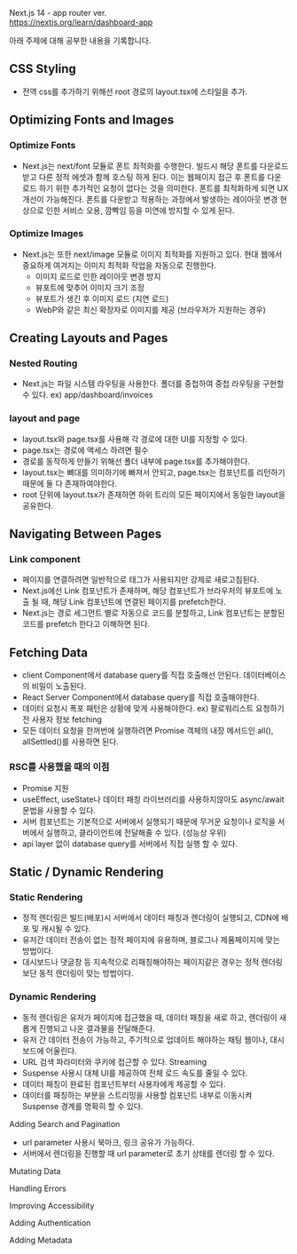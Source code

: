 Next.js 14 - app router ver.  
<a href="https://nextjs.org/learn/dashboard-app">https://nextjs.org/learn/dashboard-app<a>  

  아래 주제에 대해 공부한 내용을 기록합니다.

## CSS Styling
 - 전역 css를 추가하기 위해선 root 경로의 layout.tsx에 스타일을 추가.

## Optimizing Fonts and Images
 ### Optimize Fonts
 - Next.js는 next/font 모듈로 폰트 최적화를 수행한다. 빌드시 해당 폰트를 다운로드 받고 다른 정적 에셋과 함께 호스팅 하게 된다.
   이는 웹페이지 접근 후 폰트를 다운로드 하기 위한 추가적인 요청이 없다는 것을 의미한다.
   폰트를 최적화하게 되면 UX 개선이 가능해진다.
   폰트를 다운받고 적용하는 과정에서 발생하는 레이아웃 변경 현상으로 인한 서비스 오용, 깜빡임 등을 미연에 방지할 수 있게 된다.
 ### Optimize Images
 - Next.js는 또한 next/image 모듈로 이미지 최적화를 지원하고 있다. 현대 웹에서 중요하게 여겨지는 이미지 최적화 작업을 자동으로 진행한다.
   - 이미지 로드로 인한 레이아웃 변경 방지
   - 뷰포트에 맞추어 이미지 크기 조정
   - 뷰포트가 생긴 후 이미지 로드 (지연 로드)
   - WebP와 같은 최신 확장자로 이미지를 제공 (브라우저가 지원하는 경우)
 
## Creating Layouts and Pages
 ### Nested Routing
 - Next.js는 파일 시스템 라우팅을 사용한다. 폴더를 중첩하여 중첩 라우팅을 구현할 수 있다. ex) app/dashboard/invoices
 ### layout and page
 - layout.tsx와 page.tsx를 사용해 각 경로에 대한 UI를 지정할 수 있다.
 - page.tsx는 경로에 액세스 하려면 필수
 - 경로를 동작하게 만들기 위해선 폴더 내부에 page.tsx를 추가해야한다.
 - layout.tsx는 뼈대를 의미하기에 빠져서 안되고, page.tsx는 컴포넌트를 리턴하기 때문에 둘 다 존재하여야한다.
 - root 단위에 layout.tsx가 존재하면 하위 트리의 모든 페이지에서 동일한 layout을 공유한다.

## Navigating Between Pages
 ### Link component
  - 페이지를 연결하려면 일반적으로 <a/> 태그가 사용되지만 강제로 새로고침된다.
  - Next.js에선 Link 컴포넌트가 존재하며, 해당 컴포넌트가 브라우저의 뷰포트에 노출 될 때, 해당 Link 컴포넌트에 연결된 페이지를 prefetch한다.
  - Next.js는 경로 세그먼트 별로 자동으로 코드를 분할하고, Link 컴포넌트는 분할된 코드를 prefetch 한다고 이해하면 된다.

## Fetching Data
 - client Component에서 database query를 직접 호출해선 안된다. 데이터베이스의 비밀이 노출된다.
 - React Server Component에서 database query를 직접 호출해야한다.
 - 데이터 요청시 폭포 패턴은 상황에 맞게 사용해야한다. ex) 팔로워리스트 요청하기 전 사용자 정보 fetching
 - 모든 데이터 요청을 한꺼번에 실행하려면 Promise 객체의 내장 메서드인 all(), allSettled()를 사용하면 된다.
 ### RSC를 사용했을 때의 이점
  - Promise 지원
  - useEffect, useState나 데이터 패칭 라이브러리를 사용하지않아도 async/await 문법을 사용할 수 있다.
  - 서버 컴포넌트는 기본적으로 서버에서 실행되기 때문에 무거운 요청이나 로직을 서버에서 실행하고, 클라이언트에 전달해줄 수 있다. (성능상 우위)
  - api layer 없이 database query를 서버에서 직접 실행 할 수 있다.
   
## Static / Dynamic Rendering
 ### Static Rendering 
   - 정적 렌더링은 빌드(배포)시 서버에서 데이터 패칭과 렌더링이 실행되고, CDN에 배포 및 캐시될 수 있다.
   - 유저간 데이터 전송이 없는 정적 페이지에 유용하며, 블로그나 제품페이지에 맞는 방법이다.
   - 대시보드나 댓글창 등 지속적으로 리패칭해야하는 페이지같은 경우는 정적 렌더링보단 동적 렌더링이 맞는 방법이다.
 ### Dynamic Rendering
  - 동적 렌더링은 유저가 페이지에 접근했을 때, 데이터 패칭을 새로 하고, 렌더링이 새롭게 진행되고 나온 결과물을 전달해준다.
  - 유저 간 데이터 전송이 가능하고, 주기적으로 업데이트 해야하는 채팅 웹이나, 대시보드에 어울린다.
  - URL 검색 파라미터와 쿠키에 접근할 수 있다. 
Streaming
 - Suspense 사용시 대체 UI를 제공하여 전체 로드 속도를 줄일 수 있다.
 - 데이터 패칭이 완료된 컴포넌트부터 사용자에게 제공할 수 있다.
 - 데이터를 패칭하는 부분을 스트리밍을 사용할 컴포넌트 내부로 이동시켜 Suspense 경계를 명확히 할 수 있다.

Adding Search and Pagination
 - url parameter 사용시 북마크, 링크 공유가 가능하다.
 - 서버에서 렌더링을 진행할 때 url parameter로 초기 상태를 렌더링 할 수 있다.

Mutating Data

Handling Errors

Improving Accessibility

Adding Authentication

Adding Metadata
